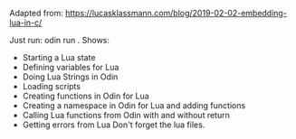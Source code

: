 Adapted from: https://lucasklassmann.com/blog/2019-02-02-embedding-lua-in-c/

Just run: odin run .
Shows:
  * Starting a Lua state
  * Defining variables for Lua
  * Doing Lua Strings in Odin
  * Loading scripts
  * Creating functions in Odin for Lua
  * Creating a namespace in Odin for Lua and adding functions
  * Calling Lua functions from Odin with and without return
  * Getting errors from Lua
Don't forget the lua files.
